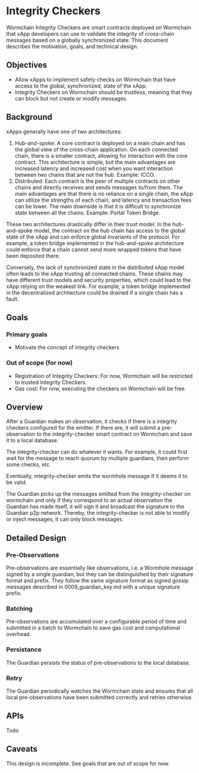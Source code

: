 # Integrity Checkers

Wormchain Integrity Checkers are smart contracts deployed on Wormchain that xApp developers can use to validate the integrity of cross-chain messages based on a globally synchronized state. This document describes the motivation, goals, and technical design.

## Objectives

- Allow xApps to implement safety checks on Wormchain that have access to the global, synchronized, state of the xApp.
- Integrity Checkers on Wormchain should be trustless, meaning that they can block but not create or modify messages.

## Background

xApps generally have one of two architectures:

1. Hub-and-spoke: A core contract is deployed on a main chain and has the global view of the cross-chain application. On each connected chain, there is a smaller contract, allowing for interaction with the core contract. This architecture is simple, but the main advantages are increased latency and increased cost when you want interaction between two chains that are not the hub. Example: ICCO.
2. Distributed: Each contract is the peer of multiple contracts on other chains and directly receives and sends messages to/from them. The main advantages are that there is no reliance on a single chain, the xApp can utilize the strengths of each chain, and latency and transaction fees can be lower. The main downside is that it is difficult to synchronize state between all the chains. Example: Portal Token Bridge.

These two architectures drastically differ in their trust model: In the hub-and-spoke model, the contract on the hub chain has access to the global state of the xApp and can enforce global invariants of the protocol. For example, a token bridge implemented in the hub-and-spoke architecture could enforce that a chain cannot send more wrapped tokens that have been deposited there.

Conversely, the lack of synchronized state in the distributed xApp model often leads to the xApp trusting all connected chains. These chains may have different trust models and security properties, which could lead to the xApp relying on the weakest link. For example, a token bridge implemented in the decentralized architecture could be drained if a single chain has a fault.

## Goals

### Primary goals

- Motivate the concept of integrity checkers

### Out of scope (for now)

- Registration of Integrity Checkers: For now, Wormchain will be restricted to trusted Integrity Checkers.
- Gas cost: For now, executing the checkers on Wormchain will be free.

## Overview

After a Guardian makes an observation, it checks if there is a integrity checkers configured for the emitter. If there are, it will submit a pre-observation to the integrity-checker smart contract on Wormchain and save it to a local database.

The integrity-checker can do whatever it wants. For example, it could first wait for the message to reach quorum by multiple guardians, then perform some checks, etc.

Eventually, integrity-checker emits the wormhole message if it deems it to be valid.

The Guardian picks up the messages emitted from the integrity-checker on wormchain and only if they correspond to an actual observation the Guardian has made itself, it will sign it and broadcast the signature to the Guardian p2p network. Thereby, the integrity-checker is not able to modify or inject messages, it can only block messages.

## Detailed Design

### Pre-Observations

Pre-observations are essentially like observations, i.e. a Wormhole message signed by a single guardian, but they can be distinguished by their signature format and prefix. They follow the same signature format as signed gossip messages described in 0009_guardian_key.md with a unique signature prefix.

### Batching

Pre-observations are accumulated over a configurable period of time and submitted in a batch to Wormchain to save gas cost and computational overhead.

### Persistance

The Guardian persists the status of pre-observations to the local database.

### Retry

The Guardian periodically watches the Wormchain state and ensures that all local pre-observations have been submitted correctly and retries otherwise.

## APIs

Todo

## Caveats

This design is incomplete. See goals that are out of scope for now.